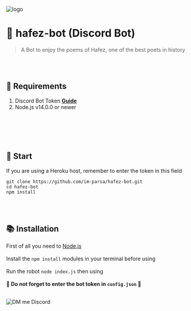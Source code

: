 ![logo](https://cdn.discordapp.com/attachments/776425421968244768/832315187830849576/Hafez.jpg)

# 🤖 hafez-bot (Discord Bot)
> A Bot to enjoy the poems of Hafez, one of the best poets in history

<br><br>

## 🔧 Requirements
1. Discord Bot Token **[Guide](https://discordjs.guide/preparations/setting-up-a-bot-application.html#creating-your-bot)**
2. Node.js v14.0.0 or newer

<br><br>
<br><br>

## 🚀 Start

If you are using a Heroku host, remember to enter the token in this field

```
git clone https://github.com/im-parsa/hafez-bot.git
cd hafez-bot
npm install
```
<br><br>

## 📚 Installation

First of all you need to <a href="https://nodejs.org/en/"> Node.js </a>
<br> <br>
Install the `npm install` modules in your terminal before using
<br> <br>
Run the robot `node index.js` then using
<br> <br>
**🔴 Do not forget to enter the bot token in `config.json` 🔴**
<br> <br>

![DM me Discord](https://discord.c99.nl/widget/theme-1/488958506280550402.png)
